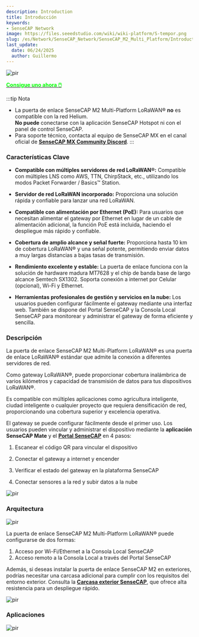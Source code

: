 ```yaml
---
description: Introduction
title: Introducción
keywords:
- SenseCAP Network
image: https://files.seeedstudio.com/wiki/wiki-platform/S-tempor.png
slug: /es/Network/SenseCAP_Network/SenseCAP_M2_Multi_Platform/Introduction
last_update:
  date: 06/24/2025
  author: Guillermo
---
```





<p style={{textAlign: 'center'}}><img src="https://www.sensecapmx.com/wp-content/uploads/2023/02/Pasted-into-1-10.png" alt="pir" width={500} height="auto" /></p>

<div class="get_one_now_container" style={{textAlign: 'center'}}>
    <a class="get_one_now_item" href="https://www.seeedstudio.com/SenseCAP-Multi-Platform-LoRaWAN-Indoor-Gateway-SX1302-US915-p-5472.html">
            <strong><span><font color={'FFFFFF'} size={"4"}> Consigue uno ahora 🖱️</font></span></strong>
    </a>
</div>

:::tip Nota

* La puerta de enlace SenseCAP M2 Multi-Platform LoRaWAN® **no** es compatible con la red Helium.  
  **No puede** conectarse con la aplicación SenseCAP Hotspot ni con el panel de control SenseCAP.
* Para soporte técnico, contacta al equipo de SenseCAP MX en el canal oficial de [**SenseCAP MX Community Discord**](https://discord.com/invite/sensecap).
:::

### Características Clave

* **Compatible con múltiples servidores de red LoRaWAN®:** Compatible con múltiples LNS como AWS, TTN, ChirpStack, etc., utilizando los modos Packet Forwarder / Basics™ Station.

* **Servidor de red LoRaWAN incorporado:** Proporciona una solución rápida y confiable para lanzar una red LoRaWAN.

* **Compatible con alimentación por Ethernet (PoE):** Para usuarios que necesitan alimentar el gateway por Ethernet en lugar de un cable de alimentación adicional, la función PoE está incluida, haciendo el despliegue más rápido y confiable.

* **Cobertura de amplio alcance y señal fuerte:** Proporciona hasta 10 km de cobertura LoRaWAN® y una señal potente, permitiendo enviar datos a muy largas distancias a bajas tasas de transmisión.

* **Rendimiento excelente y estable:** La puerta de enlace funciona con la solución de hardware madura MT7628 y el chip de banda base de largo alcance Semtech SX1302. Soporta conexión a internet por Celular (opcional), Wi-Fi y Ethernet.

* **Herramientas profesionales de gestión y servicios en la nube:** Los usuarios pueden configurar fácilmente el gateway mediante una interfaz web. También se dispone del Portal SenseCAP y la Consola Local SenseCAP para monitorear y administrar el gateway de forma eficiente y sencilla.

### Descripción

La puerta de enlace SenseCAP M2 Multi-Platform LoRaWAN® es una puerta de enlace LoRaWAN® estándar que admite la conexión a diferentes servidores de red.

Como gateway LoRaWAN®, puede proporcionar cobertura inalámbrica de varios kilómetros y capacidad de transmisión de datos para tus dispositivos LoRaWAN®.

Es compatible con múltiples aplicaciones como agricultura inteligente, ciudad inteligente o cualquier proyecto que requiera densificación de red, proporcionando una cobertura superior y excelencia operativa.

El gateway se puede configurar fácilmente desde el primer uso. Los usuarios pueden vincular y administrar el dispositivo mediante la **aplicación SenseCAP Mate** y el **[Portal SenseCAP](https://sensecap-docs.seeed.cc/quickstart.html)** en 4 pasos:

1. Escanear el código QR para vincular el dispositivo  

2. Conectar el gateway a internet y encender  

3. Verificar el estado del gateway en la plataforma SenseCAP  

4. Conectar sensores a la red y subir datos a la nube

<p style={{textAlign: 'center'}}><img src="https://media-cdn.seeedstudio.com/media/wysiwyg/senseCAP_01.png" alt="pir" width={800} height="auto" /></p>


### Arquitectura


<p style={{textAlign: 'center'}}><img src="https://media-cdn.seeedstudio.com/media/wysiwyg/_0129.jpg" alt="pir" width={800} height="auto" /></p>

La puerta de enlace SenseCAP M2 Multi-Platform LoRaWAN® puede configurarse de dos formas:  
1. Acceso por Wi-Fi/Ethernet a la Consola Local SenseCAP  
2. Acceso remoto a la Consola Local a través del Portal SenseCAP

Además, si deseas instalar la puerta de enlace SenseCAP M2 en exteriores, podrías necesitar una carcasa adicional para cumplir con los requisitos del entorno exterior. Consulta la **[Carcasa exterior SenseCAP](https://www.seeedstudio.com/SenseCAP-Outdoor-Enclosure-p-5353.html)**, que ofrece alta resistencia para un despliegue rápido.

<p style={{textAlign: 'center'}}><img src="https://media-cdn.seeedstudio.com/media/wysiwyg/_6.10_2.png" alt="pir" width={800} height="auto" /></p>

### Aplicaciones

<p style={{textAlign: 'center'}}><img src="https://files.seeedstudio.com/products/114991726/img/application%20seeed%20page%20for%20sensecap.png" alt="pir" width={800} height="auto" /></p>
